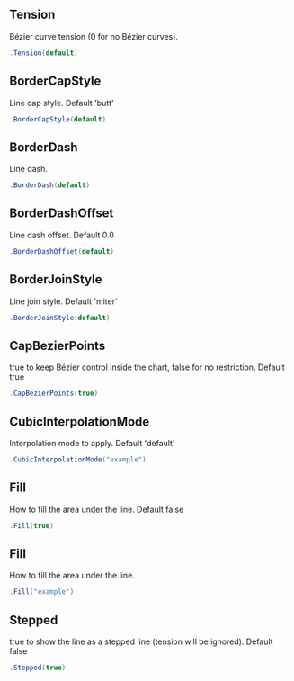 ## Tension
Bézier curve tension (0 for no Bézier curves).
```csharp
.Tension(default)
```

## BorderCapStyle
Line cap style. Default 'butt'
```csharp
.BorderCapStyle(default)
```

## BorderDash
Line dash.
```csharp
.BorderDash(default)
```

## BorderDashOffset
Line dash offset. Default 0.0
```csharp
.BorderDashOffset(default)
```

## BorderJoinStyle
Line join style. Default 'miter'
```csharp
.BorderJoinStyle(default)
```

## CapBezierPoints
true to keep Bézier control inside the chart, false for no restriction. Default true
```csharp
.CapBezierPoints(true)
```

## CubicInterpolationMode
Interpolation mode to apply. Default 'default'
```csharp
.CubicInterpolationMode("example")
```

## Fill
How to fill the area under the line. Default false
```csharp
.Fill(true)
```

## Fill
How to fill the area under the line.
```csharp
.Fill("example")
```

## Stepped
true to show the line as a stepped line (tension will be ignored). Default false
```csharp
.Stepped(true)
```

